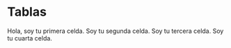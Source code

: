 # Tablas
<tr>
<td>Hola, soy tu primera celda.</td>
<td>Soy tu segunda celda.</td>
<td>Soy tu tercera celda.</td>
<td>Soy tu cuarta celda.</td>
</tr>
